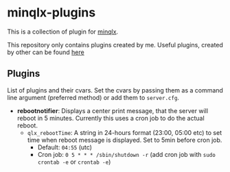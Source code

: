 # minqlx-plugins
This is a collection of plugin for [minqlx](https://github.com/MinoMino/minqlx).

This repository only contains plugins created by me. Useful plugins, created by other can be found [here](https://github.com/MinoMino/minqlx/wiki/Useful-Plugins)

## Plugins
List of plugins and their cvars. Set the cvars by passing them as a command line argument (preferred method) or add them to `server.cfg`.

- **rebootnotifier**: Displays a center print message, that the server will reboot in 5 minutes. Currently this uses a cron job to do the actual reboot.  
    - `qlx_rebootTime`: A string in 24-hours format (23:00, 05:00 etc) to set time when reboot message is displayed. Set to 5min before cron job.
        - Default: `04:55` (utc)
        - Cron job: `0 5 * * * /sbin/shutdown -r` (add cron job with `sudo crontab -e` or `crontab -e`)

